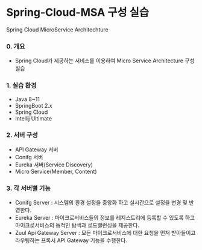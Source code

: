 # Spring-Cloud-MSA 구성 실습
Spring Cloud MicroService Architechture

### 0. 개요
- Spring Cloud가 제공하는 서비스를 이용하여 Micro Service Architecture 구성 실습

### 1. 실습 환경
- Java 8~11
- SpringBoot 2.x
- Spring Cloud
- Intellij Ultimate

### 2. 서버 구성
- API Gateway 서버
- Conifg 서버
- Eureka 서버(Service Discovery)
- Micro Service(Member, Content)

### 3. 각 서버별 기능
- Conifg Server : 시스템의 환경 설정을 중앙화 하고 실시간으로 설정을 변경 및 반영한다.
- Eureka Server : 마이크로서비스들의 정보를 레지스트리에 등록할 수 있도록 하고 마이크로서비스의 동적인 탐색과 로드밸런싱을 제공한다.
- Zuul Api Gateway Server : 모든 마이크로서비스에 대한 요청을 먼저 받아들이고 라우팅하는 프록시 API Gateway 기능을 수행한다.

